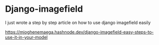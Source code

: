 # Django-imagefield
I just wrote a step by step article  on how to use django imagefield easily 







https://mjoghenemaega.hashnode.dev/django-imagefield-easy-steps-to-use-it-in-your-model

